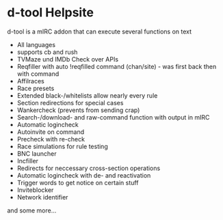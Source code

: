 # d-tool Helpsite
d-tool is a mIRC addon that can execute several functions on text

- All languages
- supports cb and rush
- TVMaze und IMDb Check over APIs
- Reqfiller with auto !reqfilled command (chan/site) - was first back then with command
- Affilraces
- Race presets
- Extended black-/whitelists allow nearly every rule
- Section redirections for special cases
- Wankercheck (prevents from sending crap)
- Search-/download- and raw-command function with output in mIRC
- Automatic logincheck
- Autoinvite on command
- Precheck with re-check
- Race simulations for rule testing
- BNC launcher
- Incfiller
- Redirects for neccessary cross-section operations
- Automatic logincheck with de- and reactivation
- Trigger words to get notice on certain stuff
- Inviteblocker
- Network identifier

and some more...


